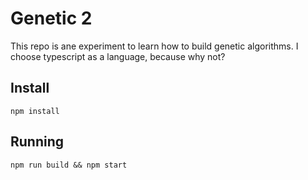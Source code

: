 # Genetic 2

This repo is ane experiment to learn how to build genetic algorithms.
I choose typescript as a language, because why not?

## Install

`npm install`

## Running

`npm run build && npm start`
